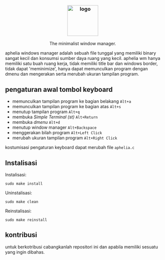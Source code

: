 <h3 align="center"><img src="https://i.imgur.com/o8QXIco.png" alt="logo" height="100px"></h3>
<p align="center">The minimalist window manager.</p>

aphelia windows manager adalah sebuah file tunggal yang memiliki binary sangat kecil dan konsumsi sumber daya ruang yang kecil. aphelia wm hanya memiliki satu buah ruang kerja, tidak memiliki title bar dan windows border, tidak dapat 'meminimize', hanya dapat memunculkan program dengan dmenu dan mengerakan serta merubah ukuran tampilan program.

## pengaturan awal tombol keyboard

 * memunculkan tampilan program ke bagian belakang `Alt+a`
 * memunculkan tampilan program ke bagian atas `Alt+s`
 * menutup tampilan program `Alt+q`
 * membuka *Simple Terminal (st)* `Alt+Return`
 * membuka *dmenu* `Alt+d`
 * menutup window manager `Alt+Backspace`
 * menggerakan bilah program `Alt+Left Click`
 * merubah ukuran tampilan program  `Alt+Right Click`

kostumisasi pengaturan keyboard dapat merubah file `aphelia.c`

## Instalisasi

Instalisasi:
```
sudo make install
```

Uninstalisasi:
```
sudo make clean
```

Reinstalisasi:
```
sudo make reinstall
```

## kontribusi 

untuk berkotribusi cabangkanlah repositori ini dan apabila memiliki sesuatu yang ingin dibahas.
